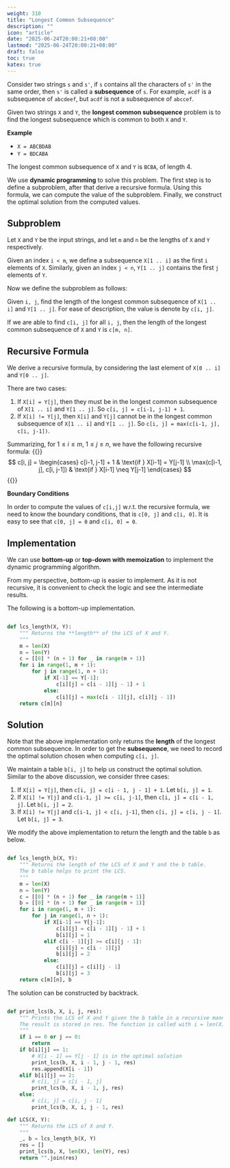 ```yaml
---
weight: 310
title: "Longest Common Subsequence"
description: ""
icon: "article"
date: "2025-06-24T20:00:21+08:00"
lastmod: "2025-06-24T20:00:21+08:00"
draft: false
toc: true
katex: true
---
```


Consider two strings `s` and `s'`, if `s` contains all the characters of `s'` in the same order, then `s'` is called a **subsequence** of `s`. For example, `acdf` is a subsequence of `abcdeef`, but `acdf` is not a subsequence of `abccef`.

Given two strings `X` and `Y`, the **longest common subsequence** problem is to find the longest subsequence which is common to both `X` and `Y`.

**Example**

* `X = ABCBDAB`
* `Y = BDCABA`

The longest common subsequence of `X` and `Y` is `BCBA`, of length 4.

We use **dynamic programming** to solve this problem. The first step is to define a subproblem, after that derive a recursive formula. Using this formula, we can compute the value of the subproblem. Finally, we construct the optimal solution from the computed values.

## Subproblem

Let `X` and `Y` be the input strings, and let `m` and `n` be the lengths of `X` and `Y` respectively. 

Given an index `i < m`, we define a subsequence `X[1 .. i]` as the first `i` elements of `X`. Similarly, given an index `j < n`, `Y[1 .. j]` contains the first `j` elements of `Y`.

Now we define the subproblem as follows:

Given `i, j`, find the length of the longest common subsequence of `X[1 .. i]` and `Y[1 .. j]`. For ease of description, the value is denote by `c[i, j]`. 

If we are able to find `c[i, j]` for all `i, j`, then the length of the longest common subsequence of `X` and `Y` is `c[m, n]`.

## Recursive Formula

We derive a recursive formula, by considering the last element of `X[0 .. i]` and `Y[0 .. j]`.

There are two cases:

1. If `X[i] = Y[j]`, then they must be in the longest common subsequence of `X[1 .. i]` and `Y[1 .. j]`. So `c[i, j] = c[i-1, j-1] + 1`.
2. If `X[i] != Y[j]`, then `X[i]` and `Y[j]` cannot be in the longest common subsequence of `X[1 .. i]` and `Y[1 .. j]`. So `c[i, j] = max(c[i-1, j], c[i, j-1])`.

Summarizing, for $1 \leq i \leq m$, $1 \leq j \leq n$, we have the following recursive formula:
{{<katex>}}
$$
c[i, j] = \begin{cases}
c[i-1, j-1] + 1 & \text{if } X[i-1] = Y[j-1] \\
\max(c[i-1, j], c[i, j-1]) & \text{if } X[i-1] \neq Y[j-1]
\end{cases}
$$
{{</katex>}}

**Boundary Conditions**

In order to compute the values of `c[i,j]` w.r.t. the recursive formula, we need to know the boundary conditions, that is `c[0, j]` and `c[i, 0]`. It is easy to see that `c[0, j] = 0` and `c[i, 0] = 0`.

## Implementation

We can use **bottom-up** or **top-down with memoization** to implement the dynamic programming algorithm. 

From my perspective, bottom-up is easier to implement. As it is not recursive, it is convenient to check the logic and see the intermediate results.

The following is a bottom-up implementation.

```python

def lcs_length(X, Y):
    """ Returns the **length** of the LCS of X and Y.
    """
    m = len(X)
    n = len(Y)
    c = [[0] * (n + 1) for _ in range(m + 1)]
    for i in range(1, m + 1):
        for j in range(1, n + 1):
            if X[-1] == Y[-1]:
                c[i][j] = c[i - 1][j - 1] + 1
            else:
                c[i][j] = max(c[i - 1][j], c[i][j - 1])
    return c[m][n]
```

## Solution

Note that the above implementation only returns the **length** of the longest common subsequence. In order to get the **subsequence**, we need to record the optimal solution chosen when computing `c[i, j]`.

We maintain a table `b[i, j]` to help us construct the optimal solution. Similar to the above discussion, we consider three cases:

1. If `X[i] = Y[j]`, then `c[i, j] = c[i - 1, j - 1] + 1`. Let `b[i, j] = 1`. 
2. If `X[i] != Y[j]` and `c[i-1, j] >= c[i, j-1]`, then `c[i, j] = c[i - 1, j]`. Let `b[i, j] = 2`.
3. If `X[i] != Y[j]` and `c[i-1, j] < c[i, j-1]`, then `c[i, j] = c[i, j - 1]`. Let `b[i, j] = 3`.

We modify the above implementation to return the length and the table `b` as below.

```python

def lcs_length_b(X, Y):
    """ Returns the length of the LCS of X and Y and the b table.
    The b table helps to print the LCS.
    """
    m = len(X)
    n = len(Y)
    c = [[0] * (n + 1) for _ in range(m + 1)]
    b = [[0] * (n + 1) for _ in range(m + 1)]
    for i in range(1, m + 1):
        for j in range(1, n + 1):
            if X[i-1] == Y[j-1]:
                c[i][j] = c[i - 1][j - 1] + 1
                b[i][j] = 1
            elif c[i - 1][j] >= c[i][j - 1]:
                c[i][j] = c[i - 1][j]
                b[i][j] = 2
            else:
                c[i][j] = c[i][j - 1]
                b[i][j] = 3
    return c[m][n], b
```

The solution can be constructed by backtrack. 

```python

def print_lcs(b, X, i, j, res):
    """ Prints the LCS of X and Y given the b table in a recursive manner.
    The result is stored in res. The function is called with i = len(X) and j = len(Y).
    """
    if i == 0 or j == 0:
        return
    if b[i][j] == 1:
        # X[i - 1] == Y[j - 1] is in the optimal solution
        print_lcs(b, X, i - 1, j - 1, res)   
        res.append(X[i - 1])
    elif b[i][j] == 2:
        # c[i, j] = c[i - 1, j]
        print_lcs(b, X, i - 1, j, res)
    else:
        # c[i, j] = c[i, j - 1]
        print_lcs(b, X, i, j - 1, res)

def LCS(X, Y):
    """ Returns the LCS of X and Y.
    """
    _, b = lcs_length_b(X, Y)
    res = []
    print_lcs(b, X, len(X), len(Y), res)
    return "".join(res)
```
